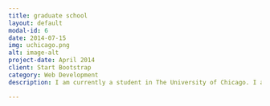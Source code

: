 ```yaml
---
title: graduate school
layout: default
modal-id: 6
date: 2014-07-15
img: uchicago.png
alt: image-alt
project-date: April 2014
client: Start Bootstrap
category: Web Development
description: I am currently a student in The University of Chicago. I am studying computer science and focusing on software engineer and cloud computing.

---
```

